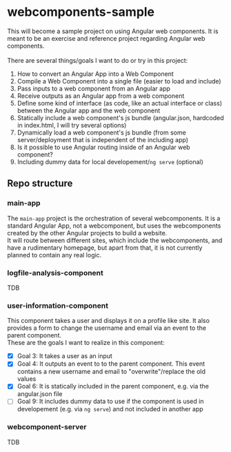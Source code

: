 # webcomponents-sample
This will become a sample project on using Angular web components. It is meant to be an exercise and reference project regarding Angular web components.
<br>
<br>
There are several things/goals I want to do or try in this project:
1. How to convert an Angular App into a Web Component
2. Compile a Web Component into a single file (easier to load and include)
3. Pass inputs to a web component from an Angular app
4. Receive outputs as an Angular app from a web component
5. Define some kind of interface (as code, like an actual interface or class) between the Angular app and the web component
6. Statically include a web component's js bundle (angular.json, hardcoded in index.html, I will try several options)
7. Dynamically load a web component's js bundle (from some server/deployment that is independent of the including app)
8. Is it possible to use Angular routing inside of an Angular web component?
9. Including dummy data for local developement/`ng serve` (optional)


## Repo structure
### main-app
The `main-app` project is the orchestration of several webcomponents. It is a standard Angular App, not a webcomponent, but uses the webcomponents created by the other Angular projects to build a website.
<br>
It will route between different sites, which include the webcomponents, and have a rudimentary homepage, but apart from that, it is not currently planned to contain any real logic.

### logfile-analysis-component
TDB

### user-information-component
This component takes a user and displays it on a profile like site. It also provides a form to change the username and email via an event to the parent component.
<br>
These are the goals I want to realize in this component:
- [x] Goal 3: It takes a user as an input
- [x] Goal 4: It outputs an event to to the parent component. This event contains a new username and email to "overwrite"/replace the old values
- [x] Goal 6: It is statically included in the parent component, e.g. via the angular.json file
- [ ] Goal 9: It includes dummy data to use if the component is used in developement (e.g. via `ng serve`) and not included in another app

### webcomponent-server
TDB
